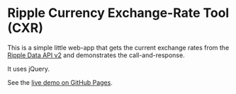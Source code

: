 # Ripple Currency Exchange-Rate Tool (CXR) #

This is a simple little web-app that gets the current exchange rates from the [Ripple Data API v2](https://ripple.com/build/data-api-v2/) and demonstrates the call-and-response.

It uses jQuery.

See the [live demo on GitHub Pages](https://mduo13.github.io/ripple-currency-exchange-rate-tool/).
